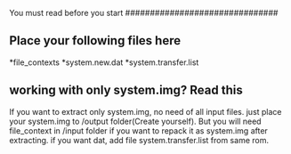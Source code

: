You must read before you start
###############################

Place your following files here
--------------------------------
  *file_contexts
  *system.new.dat
  *system.transfer.list

working with only system.img? Read this
----------------------------------------
If you want to extract only system.img, no need of all input files. just place your system.img to /output folder(Create yourself). But you will need file_context in /input folder if you want to repack it as system.img after extracting. if you want dat, add file system.transfer.list from same rom.
